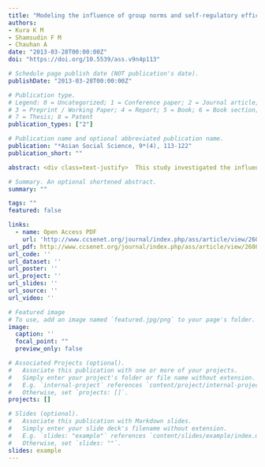 ```yaml
---
title: "Modeling the influence of group norms and self-regulatory efficacy on workplace deviant behaviour"
authors:
- Kura K M
- Shamsudin F M
- Chauhan A
date: "2013-03-28T00:00:00Z"
doi: "https://doi.org/10.5539/ass.v9n4p113"

# Schedule page publish date (NOT publication's date).
publishDate: "2013-03-28T00:00:00Z"

# Publication type.
# Legend: 0 = Uncategorized; 1 = Conference paper; 2 = Journal article;
# 3 = Preprint / Working Paper; 4 = Report; 5 = Book; 6 = Book section;
# 7 = Thesis; 8 = Patent
publication_types: ["2"]

# Publication name and optional abbreviated publication name.
publication: "*Asian Social Science, 9*(4), 113-122"
publication_short: ""

abstract: <div class=text-justify>  This study investigated the influence of group norms and self-regulatory efficacy on workplace deviant behaviour. A web-based survey was used to collect data from 217 teaching staff from various higher education institutions in Nigeria. The data collected was analysed using Partial Least Squares (PLS) path modeling. As predicted, the path coefficient results supported the direct influence of perceived injunctive norms and self-regulatory efficacy on organisational deviance. Similarly, perceived injunctive norm and self-regulatory efficacy were found to be significant predictors of interpersonal deviance. On the contrary, perceived descriptive norms were not significant predictors of both organisational deviance and interpersonal deviance. In addition, self-regulatory efficacy does not moderate the relationship between perceived descriptive norms and organisational deviance. We also found support for the moderating role of self-regulatory efficacy on the relationship between perceived injunctive norms and dimensions of workplace deviance. The moderating role of self-regulatory efficacy on the relationship between perceived descriptive norms and interpersonal deviance was also supported. Finally, the policy implications of the study are discussed. </div>

# Summary. An optional shortened abstract.
summary: ""

tags: ""
featured: false

links:
  - name: Open Access PDF 
    url: 'http://www.ccsenet.org/journal/index.php/ass/article/view/26088'
url_pdf: http://www.ccsenet.org/journal/index.php/ass/article/view/26088
url_code: ''
url_dataset: ''
url_poster: ''
url_project: ''
url_slides: ''
url_source: ''
url_video: ''

# Featured image
# To use, add an image named `featured.jpg/png` to your page's folder. 
image:
  caption: ''
  focal_point: ""
  preview_only: false

# Associated Projects (optional).
#   Associate this publication with one or more of your projects.
#   Simply enter your project's folder or file name without extension.
#   E.g. `internal-project` references `content/project/internal-project/index.md`.
#   Otherwise, set `projects: []`.
projects: []

# Slides (optional).
#   Associate this publication with Markdown slides.
#   Simply enter your slide deck's filename without extension.
#   E.g. `slides: "example"` references `content/slides/example/index.md`.
#   Otherwise, set `slides: ""`.
slides: example
---
```


